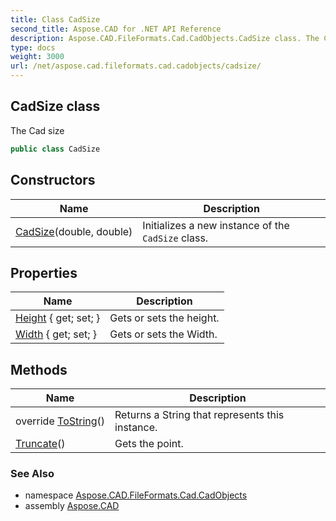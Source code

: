 ```yaml
---
title: Class CadSize
second_title: Aspose.CAD for .NET API Reference
description: Aspose.CAD.FileFormats.Cad.CadObjects.CadSize class. The Cad size
type: docs
weight: 3000
url: /net/aspose.cad.fileformats.cad.cadobjects/cadsize/
---
```

## CadSize class

The Cad size

```csharp
public class CadSize
```

## Constructors

| Name | Description |
| --- | --- |
| [CadSize](cadsize/)(double, double) | Initializes a new instance of the `CadSize` class. |

## Properties

| Name | Description |
| --- | --- |
| [Height](../../aspose.cad.fileformats.cad.cadobjects/cadsize/height/) { get; set; } | Gets or sets the height. |
| [Width](../../aspose.cad.fileformats.cad.cadobjects/cadsize/width/) { get; set; } | Gets or sets the Width. |

## Methods

| Name | Description |
| --- | --- |
| override [ToString](../../aspose.cad.fileformats.cad.cadobjects/cadsize/tostring/)() | Returns a String that represents this instance. |
| [Truncate](../../aspose.cad.fileformats.cad.cadobjects/cadsize/truncate/)() | Gets the point. |

### See Also

* namespace [Aspose.CAD.FileFormats.Cad.CadObjects](../../aspose.cad.fileformats.cad.cadobjects/)
* assembly [Aspose.CAD](../../)


